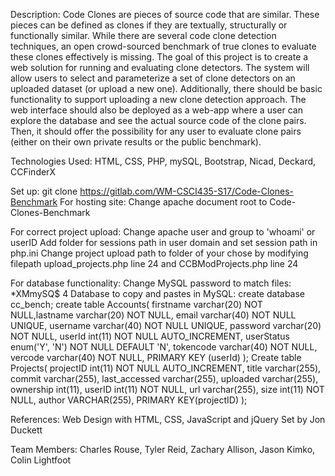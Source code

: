 Description:
Code Clones are pieces of source code that are similar. These pieces can be defined as clones if they are textually, structurally or functionally similar. While there are several code clone detection techniques, an open crowd-sourced benchmark of true clones to evaluate these clones effectively is missing. The goal of this project is to create a web solution for running and evaluating clone detectors. The system will allow users to select and parameterize a set of clone detectors on an uploaded dataset (or upload a new one). Additionally, there should be basic functionality to support uploading a new clone detection approach.  The web interface should also be deployed as a web-app where a user can explore the database and see the actual source code of the clone pairs. Then, it should offer the possibility for any user to evaluate clone pairs (either on their own private results or the public benchmark).

Technologies Used: HTML, CSS, PHP, mySQL, Bootstrap, Nicad, Deckard, CCFinderX



Set up:
git clone https://gitlab.com/WM-CSCI435-S17/Code-Clones-Benchmark
For hosting site:
Change apache document root to Code-Clones-Benchmark

For correct project upload:
Change apache user and group to 'whoami' or userID
Add folder for sessions path in user domain and set session path in php.ini
Change project upload path to folder of your chose by modifying filepath upload_projects.php line 24 and CCBModProjects.php line 24


For database functionality:
Change MySQL password to match files: *XMmySQ$
4 Database to copy and pastes in MySQL: 
create database cc_bench;
create table Accounts( firstname varchar(20) NOT NULL,lastname varchar(20) NOT NULL, email varchar(40) NOT NULL UNIQUE, username varchar(40) NOT NULL UNIQUE, password varchar(20) NOT NULL, userId int(11) NOT NULL AUTO_INCREMENT, userStatus enum('Y', 'N') NOT NULL DEFAULT 'N', tokencode varchar(40) NOT NULL, vercode  varchar(40) NOT NULL, PRIMARY KEY (userId) );
Create table Projects( projectID int(11) NOT NULL AUTO_INCREMENT, title varchar(255), commit varchar(255), last_accessed varchar(255), uploaded varchar(255), ownership int(11), userID int(11) NOT NULL, url varchar(255),  size int(11) NOT NULL, author VARCHAR(255), PRIMARY KEY(projectID) );


References:
Web Design with HTML, CSS, JavaScript and jQuery Set by Jon Duckett

Team Members:
Charles Rouse,
Tyler Reid,
Zachary Allison,
Jason Kimko,
Colin Lightfoot
